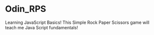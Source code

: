 # Odin_RPS
Learning JavaScript Basics!
This Simple Rock Paper Scissors game will teach me Java Script fundamentals!
